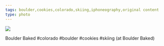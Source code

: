 ```yaml
---
tags: boulder,cookies,colorado,skiing,iphoneography,original content
type: photo
---
```

<img src="http://31.media.tumblr.com/869ade88d6f5bdc924da5929dbd57a98/tumblr_mi15634U5W1rdkc0do1_1280.jpg" />

Boulder Baked #colorado #boulder #cookies #skiing (at Boulder Baked)
